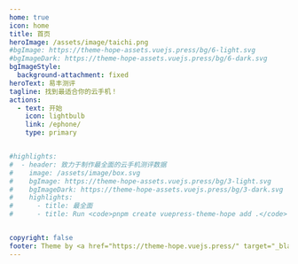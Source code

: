 ```yaml
---
home: true
icon: home
title: 首页
heroImage: /assets/image/taichi.png
#bgImage: https://theme-hope-assets.vuejs.press/bg/6-light.svg
#bgImageDark: https://theme-hope-assets.vuejs.press/bg/6-dark.svg
bgImageStyle:
  background-attachment: fixed
heroText: 易丰测评
tagline: 找到最适合你的云手机！
actions:
  - text: 开始
    icon: lightbulb
    link: /ephone/
    type: primary


#highlights:
#  - header: 致力于制作最全面的云手机测评数据
#    image: /assets/image/box.svg
#    bgImage: https://theme-hope-assets.vuejs.press/bg/3-light.svg
#    bgImageDark: https://theme-hope-assets.vuejs.press/bg/3-dark.svg
#    highlights:
#      - title: 最全面
#      - title: Run <code>pnpm create vuepress-theme-hope add .</code> in your project root to create a new project with this theme.


copyright: false
footer: Theme by <a href="https://theme-hope.vuejs.press/" target="_blank">VuePress Theme Hope</a> | MIT Licensed, Copyright © 2024
---
```

